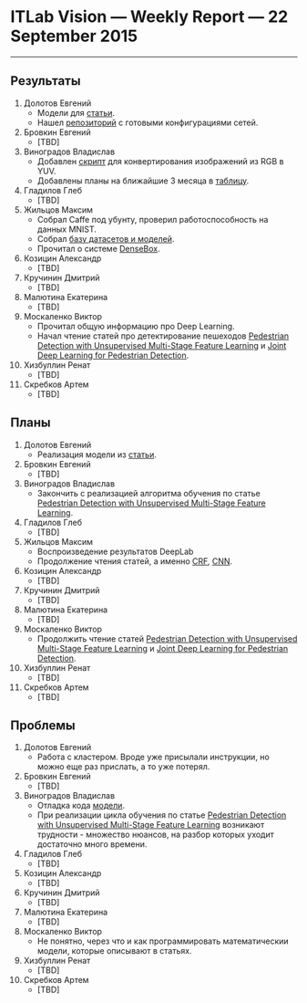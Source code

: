# ITLab Vision — Weekly Report — 22 September 2015

----------------

## Результаты

  1. Долотов Евгений
     - Модели для [статьи](http://arxiv.org/pdf/1502.02766.pdf).
     - Нашел [репозиторий](https://github.com/guoyilin/FaceDetection_CNN)
	   с готовыми конфигурациями сетей.
  1. Бровкин Евгений
     - [TBD]
  1. Виноградов Владислав
     - Добавлен [скрипт][rgb2yuv-script] для конвертирования изображений
	   из RGB в YUV.
     - Добавлены планы на ближайшие 3 месяца в [таблицу][roadmap-table].
  1. Гладилов Глеб
     - [TBD]
  1. Жильцов Максим
     - Собрал Caffe под убунту, проверил работоспособность на данных MNIST.
     - Собрал [базу датасетов и моделей][semseg-datasets-and-models].
     - Прочитал о системе [DenseBox](http://arxiv.org/pdf/1509.04874.pdf).
  1. Козицин Александр
     - [TBD]
  1. Кручинин Дмитрий
     - [TBD]
  1. Малютина Екатерина
     - [TBD]
  1. Москаленко Виктор
     - Прочитал общую информацию про Deep Learning.
     - Начал чтение статей про детектирование пешеходов 
	   [Pedestrian Detection with Unsupervised Multi-Stage Feature Learning][pd-unsupervised-feature-learning]
	   и [Joint Deep Learning for Pedestrian Detection][pd-joint-deep].
  1. Хизбуллин Ренат
     - [TBD]
  1. Скребков Артем
     - [TBD]

## Планы

  1. Долотов Евгений
     - Реализация модели из [статьи](http://arxiv.org/pdf/1508.04389.pdf).
  1. Бровкин Евгений
     - [TBD]
  1. Виноградов Владислав
     - Закончить с реализацией алгоритма обучения по статье 
	   [Pedestrian Detection with Unsupervised Multi-Stage Feature Learning][pd-unsupervised-feature-learning].
  1. Гладилов Глеб
     - [TBD]
  1. Жильцов Максим
     - Воспроизведение результатов DeepLab
     - Продолжение чтения статей, а именно [CRF][crf-paper-nips], [CNN][cnn-lecun].
  1. Козицин Александр
     - [TBD]
  1. Кручинин Дмитрий
     - [TBD]
  1. Малютина Екатерина
     - [TBD]
  1. Москаленко Виктор
     - Продолжить чтение статей
	   [Pedestrian Detection with Unsupervised Multi-Stage Feature Learning][pd-unsupervised-feature-learning]
	   и [Joint Deep Learning for Pedestrian Detection][pd-joint-deep].
  1. Хизбуллин Ренат
     - [TBD]
  1. Скребков Артем
     - [TBD]

## Проблемы

  1. Долотов Евгений
     - Работа с кластером. Вроде уже присылали инструкции, но можно еще раз прислать, а то уже потерял.
  1. Бровкин Евгений
     - [TBD]
  1. Виноградов Владислав
     - Отладка кода [модели][pd-model].
     - При реализации цикла обучения по статье
	   [Pedestrian Detection with Unsupervised Multi-Stage Feature Learning][pd-unsupervised-feature-learning]
	   возникают трудности - множество нюансов, на разбор которых уходит достаточно много времени.
  1. Гладилов Глеб
     - [TBD]
  1. Козицин Александр
     - [TBD]
  1. Кручинин Дмитрий
     - [TBD]
  1. Малютина Екатерина
     - [TBD]
  1. Москаленко Виктор
     - Не понятно, через что и как программировать математическии модели, которые описывают в статьях.
  1. Хизбуллин Ренат
     - [TBD]
  1. Скребков Артем
     - [TBD]


<!-- LINKS -->
[rgb2yuv-script]: https://github.com/ITLab-Vision/pedestrian-detection/blob/master/image-preproc/cvt_rgb2yuv.py
[roadmap-table]: https://docs.google.com/spreadsheets/d/1R7irPwx5jgn-MIM_d2hodYl8xMw5upOLxsY1QrKzWAU/edit?usp=sharing
[semseg-datasets-and-models]: https://docs.google.com/spreadsheets/d/1uuLi0oT7__CeROPvf2tK50a32ZH4BLxfy9KgAK6RnS8/edit#gid=1170575626
[pd-unsupervised-feature-learning]: http://cs.nyu.edu/~sermanet/papers/sermanet-cvpr-13.pdf
[pd-joint-deep]: http://www.ee.cuhk.edu.hk/~wlouyang/projects/ouyangWiccv13Joint/index.html
[crf-paper-nips]: http://graphics.stanford.edu/projects/densecrf/densecrf_nips2011.pdf
[cnn-lecun]: http://yann.lecun.com/exdb/publis/pdf/lecun-01a.pdf
[pd-model]: https://github.com/ITLab-Vision/pedestrian-detection/blob/master/unsup-conv-net/model.lua